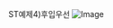 ST예제4)후입우선
![Image](https://github.com/user-attachments/assets/c3c5cf6d-cb03-483e-973c-3fa7b503b7d4)
